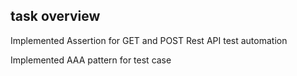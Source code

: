 ## task overview
Implemented Assertion for GET and POST Rest API test automation

Implemented AAA pattern for test case 